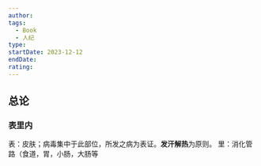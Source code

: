 ```yaml
---
author: 
tags:
  - Book
  - 人纪
type: 
startDate: 2023-12-12
endDate: 
rating:
---
```




## 总论

### 表里内

表：皮肤；病毒集中于此部位，所发之病为表证。**发汗解热**为原则。
里：消化管路（食道，胃，小肠，大肠等


































